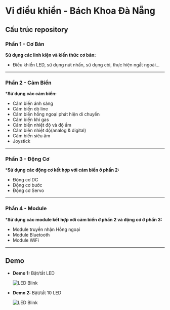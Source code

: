# Vi điều khiển - Bách Khoa Đà Nẵng  

## Cấu trúc repository

### Phần 1 - Cơ Bản

**Sử dụng các linh kiện và kiến thức cơ bản:**
- Điều khiển LED, sử dụng nút nhấn, sử dụng còi, thực hiện ngắt ngoài...

---

### Phần 2 - Cảm Biến

***Sử dụng các cảm biến:**
- Cảm biến ánh sáng
- Cảm biến dò line
- Cảm biến hồng ngoại phát hiện di chuyển
- Cảm biến khí gas
- Cảm biến nhiệt độ và độ ẩm
- Cảm biến nhiệt độ(analog & digital)
- Cảm biến siêu âm
- Joystick

---

### Phần 3 - Động Cơ

***Sử dụng các động cơ kết hợp với cảm biến ở phần 2:**
- Động cơ DC
- Động cơ bước
- Động cơ Servo

---

### Phần 4 - Module

***Sử dụng các module kết hợp với cảm biến ở phần 2 và động cơ ở phần 3:**
- Module truyền nhận Hồng ngoại
- Module Bluetooth
- Module WiFi

---

## Demo  

- **Demo 1:** Bật/tắt LED

  ![LED Blink](Demo/1-led.gif)


- **Demo 2:** Bật/tắt 10 LED
  
  ![LED Blink](Demo/10-led.gif)  
